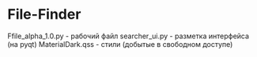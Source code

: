 # File-Finder
Ffile_alpha_1.0.py - рабочий файл
searcher_ui.py - разметка интерфейса (на pyqt)
MaterialDark.qss - стили (добытые в свободном доступе) 
